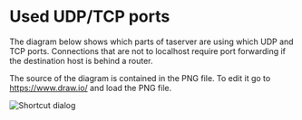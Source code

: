 # Used UDP/TCP ports

The diagram below shows which parts of taserver are using which UDP and TCP ports.
Connections that are not to localhost require port forwarding if the destination host
is behind a router.

The source of the diagram is contained in the PNG file. To edit it go to https://www.draw.io/
and load the PNG file.

![Shortcut dialog](/docs/design_ports.png?raw=true)
